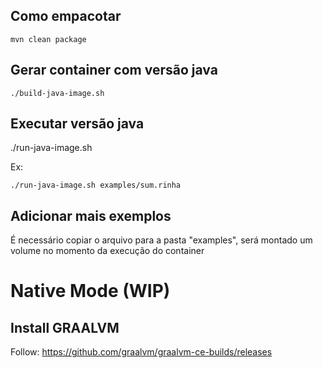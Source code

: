 
## Como empacotar

```
mvn clean package
```

## Gerar container com versão java

```
./build-java-image.sh
```

## Executar versão java

./run-java-image.sh <FILE>


Ex:
```
./run-java-image.sh examples/sum.rinha

```

## Adicionar mais exemplos

É necessário copiar o arquivo para a pasta "examples", será montado um volume no momento da execução do container


# Native Mode (WIP)


## Install GRAALVM

Follow: https://github.com/graalvm/graalvm-ce-builds/releases

